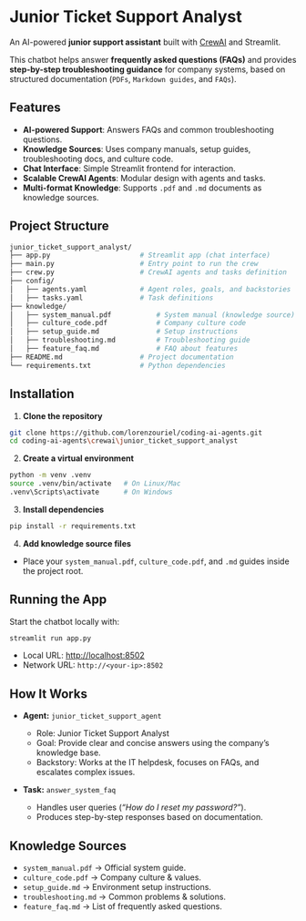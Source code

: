 # Junior Ticket Support Analyst
An AI-powered **junior support assistant** built with [CrewAI](https://github.com/joaomdmoura/crewAI) and Streamlit.  

This chatbot helps answer **frequently asked questions (FAQs)** and provides **step-by-step troubleshooting guidance** for company systems, based on structured documentation (`PDFs`, `Markdown guides`, and `FAQs`).

## Features
- **AI-powered Support**: Answers FAQs and common troubleshooting questions.
- **Knowledge Sources**: Uses company manuals, setup guides, troubleshooting docs, and culture code.
- **Chat Interface**: Simple Streamlit frontend for interaction.
- **Scalable CrewAI Agents**: Modular design with agents and tasks.
- **Multi-format Knowledge**: Supports `.pdf` and `.md` documents as knowledge sources.

## Project Structure
```bash
junior_ticket_support_analyst/
├── app.py                      # Streamlit app (chat interface)
├── main.py                     # Entry point to run the crew
├── crew.py                     # CrewAI agents and tasks definition
├── config/
│   ├── agents.yaml             # Agent roles, goals, and backstories
│   ├── tasks.yaml              # Task definitions
├── knowledge/
│   ├── system_manual.pdf           # System manual (knowledge source)
│   ├── culture_code.pdf            # Company culture code
│   ├── setup_guide.md              # Setup instructions
│   ├── troubleshooting.md          # Troubleshooting guide
│   ├── feature_faq.md              # FAQ about features
├── README.md                   # Project documentation
└── requirements.txt            # Python dependencies
```

## Installation
1. **Clone the repository**
```bash
git clone https://github.com/lorenzouriel/coding-ai-agents.git
cd coding-ai-agents\crewai\junior_ticket_support_analyst
```

2. **Create a virtual environment**
```bash
python -m venv .venv
source .venv/bin/activate   # On Linux/Mac
.venv\Scripts\activate      # On Windows
```

3. **Install dependencies**
```bash
pip install -r requirements.txt
```

4. **Add knowledge source files**
* Place your `system_manual.pdf`, `culture_code.pdf`, and `.md` guides inside the project root.

## Running the App
Start the chatbot locally with:
```bash
streamlit run app.py
```

* Local URL: [http://localhost:8502](http://localhost:8502)
* Network URL: `http://<your-ip>:8502`

## How It Works

* **Agent:** `junior_ticket_support_agent`
  * Role: Junior Ticket Support Analyst
  * Goal: Provide clear and concise answers using the company’s knowledge base.
  * Backstory: Works at the IT helpdesk, focuses on FAQs, and escalates complex issues.

* **Task:** `answer_system_faq`
  * Handles user queries (*“How do I reset my password?”*).
  * Produces step-by-step responses based on documentation.

## Knowledge Sources
* `system_manual.pdf` → Official system guide.
* `culture_code.pdf` → Company culture & values.
* `setup_guide.md` → Environment setup instructions.
* `troubleshooting.md` → Common problems & solutions.
* `feature_faq.md` → List of frequently asked questions.